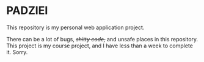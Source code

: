 # PADZIEI

This repository is my personal web application project.

There can be a lot of bugs, ~~*shitty code,*~~ and unsafe places in this repository. This project is my course project, and I have less than a week to complete it. Sorry.
